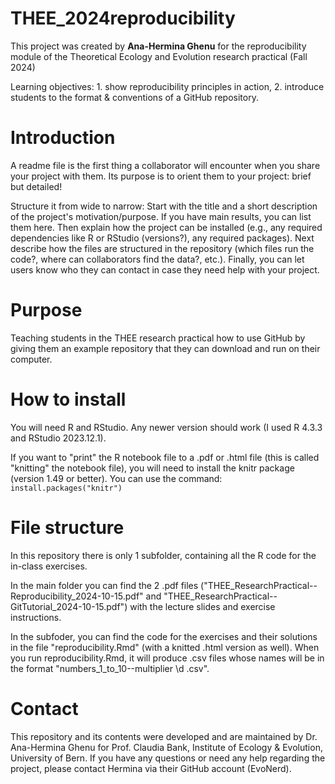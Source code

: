 # THEE_2024reproducibility
This project was created by **Ana-Hermina Ghenu** for the reproducibility module of the Theoretical Ecology and Evolution research practical (Fall 2024)

Learning objectives: 1. show reproducibility principles in action, 2. introduce students to the format & conventions of a GitHub repository.
 
# Introduction
A readme file is the first thing a collaborator will encounter when you share your project with them. Its purpose is to orient them to your project: brief but detailed!

Structure it from wide to narrow: Start with the title and a short description of the project's motivation/purpose. If you have main results, you can list them here. Then explain how the project can be installed (e.g., any required dependencies like R or RStudio (versions?), any required packages). Next describe how the files are structured in the repository (which files run the code?, where can collaborators find the data?, etc.). Finally, you can let users know who they can contact in case they need help with your project.

# Purpose
Teaching students in the THEE research practical how to use GitHub by giving them an example repository that they can download and run on their computer.

# How to install
You will need R and RStudio. Any newer version should work (I used R 4.3.3 and RStudio 2023.12.1).

If you want to "print" the R notebook file to a .pdf or .html file (this is called "knitting" the notebook file), you will need to install the knitr package (version 1.49 or better). You can use the command: `install.packages("knitr")`

# File structure
In this repository there is only 1 subfolder, containing all the R code for the in-class exercises.

In the main folder you can find the 2 .pdf files ("THEE_ResearchPractical--Reproducibility_2024-10-15.pdf" and "THEE_ResearchPractical--GitTutorial_2024-10-15.pdf") with the lecture slides and exercise instructions.

In the subfoder, you can find the code for the exercises and their solutions in the file "reproducibility.Rmd" (with a knitted .html version as well).
When you run reproducibility.Rmd, it will produce .csv files whose names will be in the format "numbers_1_to_10--multiplier \d .csv".

# Contact
This repository and its contents were developed and are maintained by Dr. Ana-Hermina Ghenu for Prof. Claudia Bank, Institute of Ecology & Evolution, University of Bern.
If you have any questions or need any help regarding the project, please contact Hermina via their GitHub account (EvoNerd).
